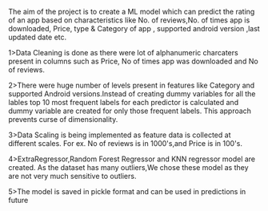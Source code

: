 The aim of the project is to create a ML model which can predict the rating of an app based on characteristics like No. of reviews,No. of times app is downloaded, Price, type & Category of app ,
supported android version ,last updated date etc.

1>Data Cleaning is done as there were lot of alphanumeric charcaters present in columns such as Price, No of times app was downloaded and No of reviews.

2>There were huge number of levels present in features like Category and supported Android versions.Instead of creating dummy variables for all the lables top 10 most 
frequent labels for each predictor is calculated and dummy variable are created for only those frequent labels. This approach prevents curse of dimensionality.

3>Data Scaling is being implemented as feature data is collected at different scales. For ex. No of reviews is in 1000's,and Price is in 100's.

4>ExtraRegressor,Random Forest Regressor and KNN regressor model are created. As the dataset has many outliers,We chose these model as they are not very much sensitive to outliers.

5>The model is saved in pickle format and can be used in predictions in future
